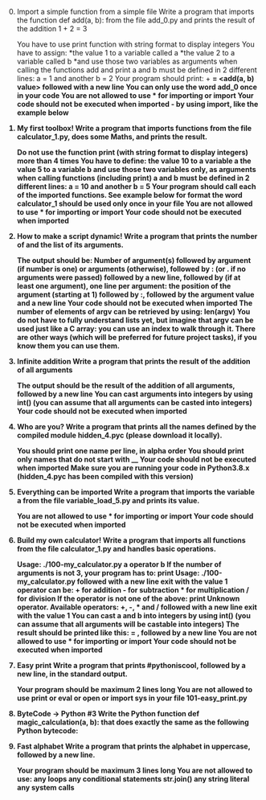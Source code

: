 0. Import a simple function from a simple file
Write a program that imports the function def add(a, b): from the file
add_0.py and prints the result of the addition 1 + 2 = 3

	You have to use print function with string format to display integers
	You have to assign:
		*the value 1 to a variable called a
		*the value 2 to a variable called b
		*and use those two variables as arguments when calling the functions add and print
a and b must be defined in 2 different lines: a = 1 and another b = 2
Your program should print: <a value> + <b value> = <add(a, b) value> followed with a new line
You can only use the word add_0 once in your code
You are not allowed to use * for importing or __import__
Your code should not be executed when imported - by using __import__, like the example below


1. My first toolbox!
Write a program that imports functions from the file calculator_1.py, does some Maths, and prints the result.

	Do not use the function print (with string format to display integers) more than 4 times
	You have to define:
		the value 10 to a variable a
		the value 5 to a variable b
		and use those two variables only, as arguments when calling functions (including print)
	a and b must be defined in 2 different lines: a = 10 and another b = 5
	Your program should call each of the imported functions. See example below for format
	the word calculator_1 should be used only once in your file
	You are not allowed to use * for importing or __import__
	Your code should not be executed when imported

2. How to make a script dynamic!
Write a program that prints the number of and the list of its arguments.

	The output should be:
		Number of argument(s) followed by argument (if number is one) or arguments (otherwise), followed by
		: (or . if no arguments were passed) followed by
		a new line, followed by (if at least one argument),
		one line per argument:
			the position of the argument (starting at 1) followed by :, followed by the argument value and a new line
	Your code should not be executed when imported
	The number of elements of argv can be retrieved by using: len(argv)
	You do not have to fully understand lists yet, but imagine that argv can be
	used just like a C array: you can use an index to walk through it. There are other ways
	(which will be preferred for future project tasks), if you know them you can use them.


3. Infinite addition
Write a program that prints the result of the addition of all arguments

	The output should be the result of the addition of all arguments, followed by a new line
	You can cast arguments into integers by using int() (you can assume that all arguments can be casted into integers)
	Your code should not be executed when imported

4. Who are you?
Write a program that prints all the names defined by the compiled module hidden_4.pyc (please download it locally).

	You should print one name per line, in alpha order
	You should print only names that do not start with __
	Your code should not be executed when imported
	Make sure you are running your code in Python3.8.x (hidden_4.pyc has been compiled with this version)


5. Everything can be imported
Write a program that imports the variable a from the file variable_load_5.py and prints its value.

	You are not allowed to use * for importing or __import__
	Your code should not be executed when imported


6. Build my own calculator!
Write a program that imports all functions from the file calculator_1.py and handles basic operations.

	Usage: ./100-my_calculator.py a operator b
		If the number of arguments is not 3, your program has to:
			print Usage: ./100-my_calculator.py <a> <operator> <b> followed with a new line
			exit with the value 1
		operator can be:
			+ for addition
			- for subtraction
			* for multiplication
			/ for division
		If the operator is not one of the above:
			print Unknown operator. Available operators: +, -, * and / followed with a new line
			exit with the value 1
		You can cast a and b into integers by using int() (you can assume that all arguments will be castable into integers)
		The result should be printed like this: <a> <operator> <b> = <result>, followed by a new line
	You are not allowed to use * for importing or __import__
	Your code should not be executed when imported


7. Easy print
Write a program that prints #pythoniscool, followed by a new line, in the standard output.

	Your program should be maximum 2 lines long
	You are not allowed to use print or eval or open or import sys in your file 101-easy_print.py


8. ByteCode -> Python #3
Write the Python function def magic_calculation(a, b): that does exactly the same as the following Python bytecode:


9. Fast alphabet
Write a program that prints the alphabet in uppercase, followed by a new line.

	Your program should be maximum 3 lines long
	You are not allowed to use:
		any loops
		any conditional statements
		str.join()
		any string literal
		any system calls
